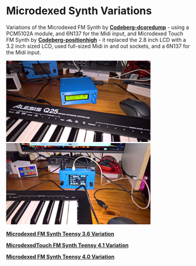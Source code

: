 # Microdexed Synth Variations

Variations of the Microdexed FM Synth by [**Codeberg-dcoredump**](https://codeberg.org/dcoredump/MicroDexed) - using a PCM5102A module, and 6N137 for the Midi input, and Microdexed Touch FM Synth by [**Codeberg-positionhigh**](https://codeberg.org/positionhigh/MicroDexed-touch) - it replaced the 2.8 inch LCD with a 3.2 inch sized LCD, used full-sized Midi in and out sockets, and a 6N137 for the Midi input.

<p align="left">
<img src="images/md1.jpg" height="220" /> 
<img src="images/mdt1.jpg" height="220" /> 
</p>

[**Microdexed FM Synth Teensy 3.6 Variation**](Microdexed1)

[**MicrodexedTouch FM Synth Teensy 4.1 Variation**](Microdexed2)

[**Microdexed FM Synth Teensy 4.0 Variation**](Microdexed1)
